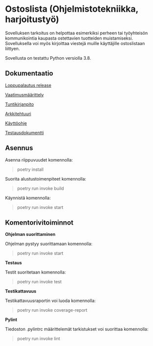 # Ostoslista (Ohjelmistotekniikka, harjoitustyö)

Sovelluksen tarkoitus on helpottaa esimerkiksi perheen tai työyhteisön kommunikointia kaupasta ostettavien tuotteiden muistamiseksi. Sovelluksella voi myös kirjoittaa viestejä muille käyttäjille ostoslistaan liittyen.

Sovellusta on testattu Python versiolla 3.8.

## Dokumentaatio

[Loppupalautus release](https://github.com/Veera0742/ohjelmistotekniikka-harjoitustyo/releases/tag/loppupalautus)

[Vaatimusmäärittely](https://github.com/Veera0742/ohjelmistotekniikka-harjoitustyo/blob/master/dokumentaatio/vaatimusmaarittely.md)

[Tuntikirjanpito](https://github.com/Veera0742/ohjelmistotekniikka-harjoitustyo/blob/master/dokumentaatio/tuntikirjanpito.md)

[Arkkitehtuuri](https://github.com/Veera0742/ohjelmistotekniikka-harjoitustyo/blob/master/dokumentaatio/arkkitehtuuri.md)

[Käyttöohje](https://github.com/Veera0742/ohjelmistotekniikka-harjoitustyo/blob/master/dokumentaatio/kayttoohje.md)

[Testausdokumentti](https://github.com/Veera0742/ohjelmistotekniikka-harjoitustyo/blob/master/dokumentaatio/testaus.md)

## Asennus

Asenna riippuvuudet komennolla:

> poetry install

Suorita alustustoimenpiteet komennolla:

> poetry run invoke build

Käynnistä komennolla:

> poetry run invoke start

## Komentorivitoiminnot

**Ohjelman suorittaminen**

Ohjelman pystyy suorittamaan komennolla:

> poetry run invoke start

**Testaus**

Testit suoritetaan komennolla:

> poetry run invoke test

**Testikattavuus**

Testikattavuusraportin voi luoda komennolla:

> poetry run invoke coverage-report

**Pylint**

Tiedoston .pylintrc määrittelemät tarkistukset voi suorittaa komennolla:

> poetry run invoke lint

 

